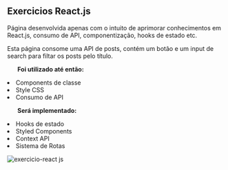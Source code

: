 <h2>Exercicios React.js</h2>
<p>Página desenvolvida apenas com o intuito de aprimorar conhecimentos em React.js, consumo de API, componentização, hooks de estado etc.</p>
<p>Esta página consome uma API de posts, contém um botão e um input de search para filtar os posts pelo título.</p>

<ul><strong>Foi utilizado até então:</strong></ul>
<li> Components de classe</li>
<li> Style CSS</li>
<li> Consumo de API</li>

<ul><strong>Será implementado:</strong></ul>
<li> Hooks de estado </li>
<li> Styled Components</li>
<li> Context API</li>
<li> Sistema de Rotas</li>



![exercicio-react js](https://user-images.githubusercontent.com/102994125/199766992-e247e71d-7d3d-4d2d-afc5-4fa44a747394.gif)
